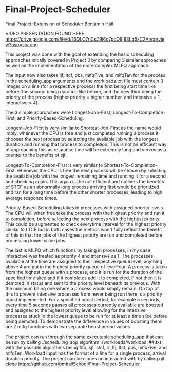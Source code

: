 # Final-Project-Scheduler
Final Project: Extension of Scheduler
Benjamin Hall

VIDEO PRESENTATION FOUND HERE: https://drive.google.com/file/d/16QLO7riCsZ9j6o7pcO9j83Lq5zC2Ancp/view?usp=sharing

This project was done with the goal of extending the basic scheduling approaches initially covered in Project 3 by comparing 3 similar approaches as well as the implementation of the more complex MLFQ approach.

The input now also takes ljf, ltcf, pbs, mlfqFive, and mlfqTen for the process in the scheduling_app arguments and the workloads.txt file must contain 3 integer on a line (for a respective process) the first being start time like before, the second being duration like before, and the new third being the priority of the process (higher priority = higher number, and intensive = 1, interactive = 4).

The 3 simple approaches were Longest-Job-First, Longest-To-Completion-First, and Priority-Based-Scheduling.

Longest-Job-First is very similar to Shortest-Job-First as the name would imply, whenever the CPU is free and just completed running a process it chooses the next process by selecting the available job with the longest duration and running that process to completion. This is not an efficient way of approaching this as response time will be extremely long and serves as a counter to the benefits of sjf.

Longest-To-Completion-First is very similar to Shortest-To-Completion-First, whenever the CPU is free the next process will be chosen by selecting the available job with the longest remaining time and running it for a second and checking again. This again is the not efficient and outlines the benefits of STCF as an abnormally long process arriving first would be prioritized and ran for a long time before the other shorter processes, leading to high average response times.

Priority-Based-Scheduling takes in processes with assigned priority levels. The CPU will when free take the process with the highest priority and run it to completion, before selecting the next process with the highest priority. This could be augmented to check everytime interval for the highest priority similar to LTCF but in both cases the metrics won't fully reflect the benefit of this in that the jobs of the highest priority are run and completed before processing lower-value jobs.

The last is MLFQ which functions by taking in processes, in my case interactive was treated as priority 4 and intensive as 1. The processes available at the time are assigned to their respective queue level, anything above 4 are put in the highest priority queue of levelFour. A process is taken from the highest queue with a process, and it is run for the duration of the specified time slice and if it completes add it to completed, if not then it is demoted in status and sent to the priority level beneath its previous. With the minimum being one where a process would simply remain. On top of this to prevent intensive processes from never being run there is a priority boost implemented. For a specified boost period, for example 5 seconds, every time 5 seconds passes all processes currently available are boosted and assigned to the highest priority level allowing for the intensive processes stuck in the lowest queue to be run for at least a time slice before being demoted. To demonstrate the difference in values of boosting there are 2 mlfq functions with two separate boost period values. 

The project can run through the same executable scheduling_app that can be run by calling ./scheduling_app algorithm ./workloads/workload_##.txt with the possible algorithms being fifo, sjf, stcf, rr, lfj, ltcf, pbs, mlfqFive, and mlfqTen. Workload input has the format of a line for a single process, arrival duration priority. The project can be clones nd interacted with by calling git clone https://github.com/bmhallSchool/Final-Project-Scheduler
